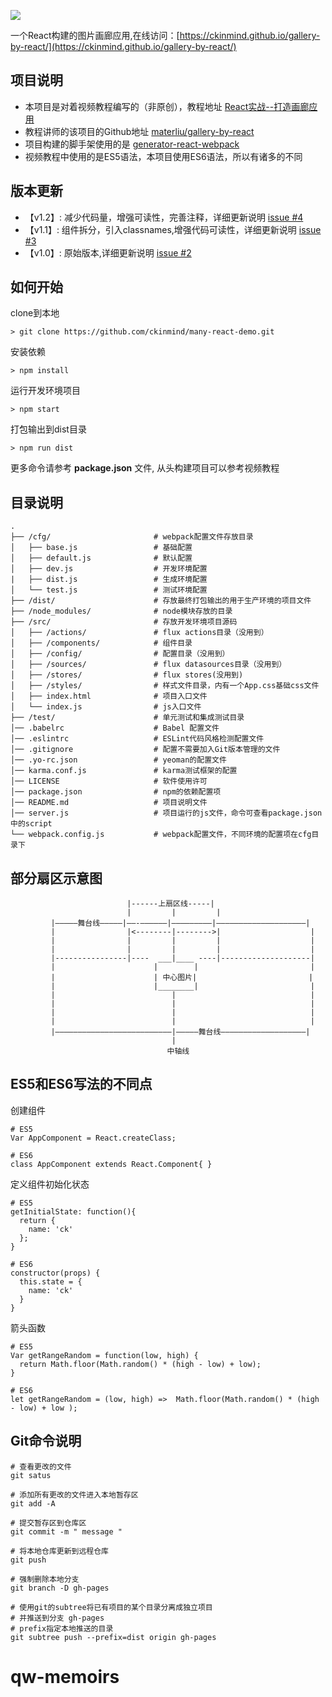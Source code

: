![](https://cloud.githubusercontent.com/assets/8199343/21839217/816ed572-d811-11e6-8126-c6ab66d0d9aa.png)

一个React构建的图片画廊应用,在线访问：[https://ckinmind.github.io/gallery-by-react/](https://ckinmind.github.io/gallery-by-react/)

## 项目说明
- 本项目是对着视频教程编写的（非原创），教程地址 [React实战--打造画廊应用](http://www.imooc.com/learn/507)
- 教程讲师的该项目的Github地址 [materliu/gallery-by-react](https://github.com/materliu/gallery-by-react)
- 项目构建的脚手架使用的是 [generator-react-webpack](https://github.com/react-webpack-generators/generator-react-webpack)
- 视频教程中使用的是ES5语法，本项目使用ES6语法，所以有诸多的不同

## 版本更新
- 【v1.2】: 减少代码量，增强可读性，完善注释，详细更新说明 [issue #4](https://github.com/ckinmind/gallery-by-react/issues/4)
- 【v1.1】: 组件拆分，引入classnames,增强代码可读性，详细更新说明 [issue #3](https://github.com/ckinmind/gallery-by-react/issues/3)
- 【v1.0】: 原始版本,详细更新说明 [issue #2](https://github.com/ckinmind/gallery-by-react/issues/2)


## 如何开始
clone到本地
```
> git clone https://github.com/ckinmind/many-react-demo.git
```
安装依赖
```
> npm install
```

运行开发环境项目
```
> npm start
```
打包输出到dist目录
```
> npm run dist
```
更多命令请参考 **package.json** 文件, 从头构建项目可以参考视频教程

## 目录说明
```shell
.
├── /cfg/                       # webpack配置文件存放目录
│   ├── base.js                 # 基础配置
│   ├── default.js              # 默认配置
│   ├── dev.js                  # 开发环境配置
|   ├── dist.js                 # 生成环境配置
│   └── test.js                 # 测试环境配置
├── /dist/                      # 存放最终打包输出的用于生产环境的项目文件
├── /node_modules/              # node模块存放的目录
├── /src/                       # 存放开发环境项目源码
│   ├── /actions/               # flux actions目录（没用到）
│   ├── /components/            # 组件目录
│   ├── /config/                # 配置目录（没用到）
│   ├── /sources/               # flux datasources目录（没用到）
│   ├── /stores/                # flux stores(没用到)
│   ├── /styles/                # 样式文件目录，内有一个App.css基础css文件
│   ├── index.html              # 项目入口文件
│   └── index.js                # js入口文件
├── /test/                      # 单元测试和集成测试目录
│── .babelrc                    # Babel 配置文件
│── .eslintrc                   # ESLint代码风格检测配置文件
│── .gitignore                  # 配置不需要加入Git版本管理的文件
│── .yo-rc.json                 # yeoman的配置文件
│── karma.conf.js               # karma测试框架的配置
│── LICENSE                     # 软件使用许可
│── package.json                # npm的依赖配置项
│── README.md                   # 项目说明文件
│── server.js                   # 项目运行的js文件，命令可查看package.json中的script
└── webpack.config.js           # webpack配置文件，不同环境的配置项在cfg目录下
```

## 部分扇区示意图
```
                          |------上扇区线-----|
                          |         |         |
         |—————舞台线—————|——-——————|—————————|————————————————————|
         |                |<--------|-------->|                    |
         |                |         |         |                    |
         |                |         |         |                    |
         |----------------|----  ___|____ ----|--------------------|
         |                      |        |                         |
         |                      | 中心图片|                         |
         |                      |________|                         |
         |                          |                              |
         |                          |                              |
         |                          |                              |
         |                          |                              |
         |——————————————————————————|—————舞台线———————————————————|
                                    |
                                   中轴线
```

## ES5和ES6写法的不同点
创建组件
```shell
# ES5
Var AppComponent = React.createClass;

# ES6
class AppComponent extends React.Component{ }
```
定义组件初始化状态
```shell
# ES5
getInitialState: function(){
  return {
    name: 'ck'
  };
}

# ES6
constructor(props) {
  this.state = {
    name: 'ck'
  }
}
```
箭头函数
```shell
# ES5
Var getRangeRandom = function(low, high) {
  return Math.floor(Math.random() * (high - low) + low);
}

# ES6
let getRangeRandom = (low, high) =>  Math.floor(Math.random() * (high - low) + low );
```


## Git命令说明
```shell
# 查看更改的文件
git satus

# 添加所有更改的文件进入本地暂存区
git add -A

# 提交暂存区到仓库区
git commit -m " message "

# 将本地仓库更新到远程仓库
git push

# 强制删除本地分支
git branch -D gh-pages

# 使用git的subtree将已有项目的某个目录分离成独立项目
# 并推送到分支 gh-pages
# prefix指定本地推送的目录
git subtree push --prefix=dist origin gh-pages
```
# qw-memoirs
